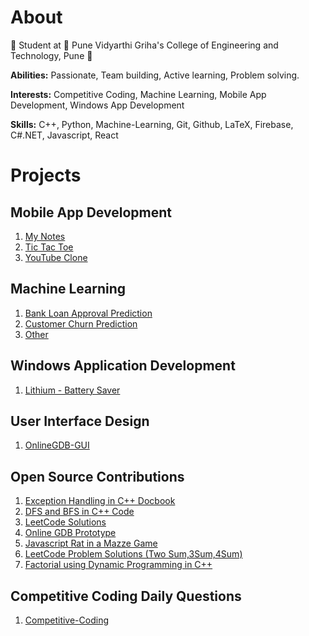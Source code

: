 # **About**


📖 Student at 🏫 Pune Vidyarthi Griha's College of Engineering and Technology, Pune 🏫



**Abilities:** Passionate, Team building, Active learning, Problem solving.

**Interests:** Competitive Coding, Machine Learning, Mobile App Development, Windows App Development

**Skills:** C++, Python, Machine-Learning, Git, Github, LaTeX, Firebase, C#.NET, Javascript, React




# **Projects**
## Mobile App Development
1. [My Notes](https://github.com/Gaurav8604/My-Notes)
2. [Tic Tac Toe](https://github.com/Gaurav8604/Tic-Tac-Toe)
3. [YouTube Clone](https://github.com/Gaurav8604/YouTube-Clone)


## Machine Learning
1. [Bank Loan Approval Prediction](https://github.com/Gaurav8604/Bank-Loan-Approval-Prediction)
2. [Customer Churn Prediction](https://github.com/Gaurav8604/Bank-Customer-Churn-Modelling-YBI)
3. [Other](https://github.com/Gaurav8604/Data-Science-Projects)

## Windows Application Development
1. [Lithium - Battery Saver](https://github.com/Gaurav8604/Lithium---Battery-Saver)

## User Interface Design
1. [OnlineGDB-GUI](https://github.com/Gaurav8604/OnlineGDB-GUI)

## Open Source Contributions
1. [Exception Handling in C++ Docbook](https://github.com/Gaurav8604/DocBook/blob/master/C%2B%2B/Exception%20Handling/Exception%20Handling.md)
2. [DFS and BFS in C++ Code](https://github.com/Gaurav8604/Algorithms/tree/main/C%2B%2B/Searching)
3. [LeetCode Solutions](https://github.com/Gaurav8604/Java-Codespace/tree/main/src/test/java/LeetCode)
4. [Online GDB Prototype](https://github.com/Gaurav8604/mini-projects/tree/main/Python/onlinegdb)
5. [Javascript Rat in a Mazze Game](https://github.com/Gaurav8604/Web-Development-Projects/tree/main/Rat%20in%20a%20Maze)
6. [LeetCode Problem Solutions (Two Sum,3Sum,4Sum)](https://github.com/Gaurav8604/Java-Codespace/tree/main/src/test/java/LeetCode)
7. [Factorial using Dynamic Programming in C++](https://github.com/Gaurav8604/The-Algorithms-Cpp/blob/main/Dynamic%20Programming/factorial_using_dp.cpp)

## Competitive Coding Daily Questions
1. [Competitive-Coding](https://github.com/Gaurav8604/Competitive-Coding)
